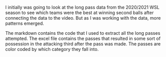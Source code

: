 I initially was going to look at the long pass data from the 2020/2021 WSL season to see which teams were the best at winning second balls after connecting the data to the video. But as I was working with the data, more patterns emerged.

The markdown contains the code that I used to extract all the long passes attempted. The excel file contains the passes that resulted in some sort of possession in the attacking third after the pass was made. The passes are color coded by which category they fall into.
